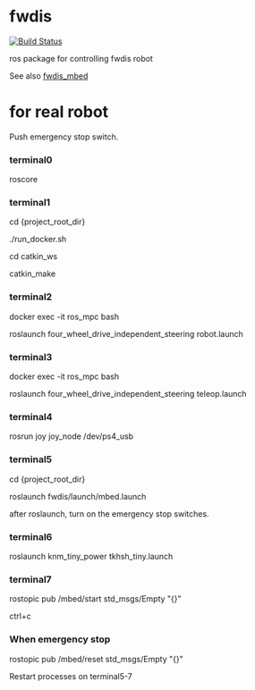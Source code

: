 # fwdis
[![Build Status](https://travis-ci.org/amslabtech/fwdis.svg?branch=master)](https://travis-ci.org/amslabtech/fwdis)

ros package for controlling fwdis robot

See also [fwdis_mbed](https://github.com/amslabtech/fwdis_mbed)

# for real robot
Push emergency stop switch.
### terminal0
roscore
### terminal1
cd {project_root_dir}

./run_docker.sh

cd catkin_ws

catkin_make

### terminal2
docker exec -it ros_mpc bash

roslaunch four_wheel_drive_independent_steering robot.launch

### terminal3
docker exec -it ros_mpc bash

roslaunch four_wheel_drive_independent_steering teleop.launch

### terminal4
rosrun joy joy_node /dev/ps4_usb

### terminal5
cd {project_root_dir}

roslaunch fwdis/launch/mbed.launch

after roslaunch, turn on the emergency stop switches.

### terminal6
roslaunch knm_tiny_power tkhsh_tiny.launch

### terminal7
rostopic pub /mbed/start std_msgs/Empty "{}"

ctrl+c

### When emergency stop

rostopic pub /mbed/reset std_msgs/Empty "{}"

Restart processes on terminal5-7
